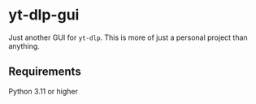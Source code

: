 # yt-dlp-gui

Just another GUI for `yt-dlp`. This is more of just a personal project than anything.

## Requirements
Python 3.11 or higher